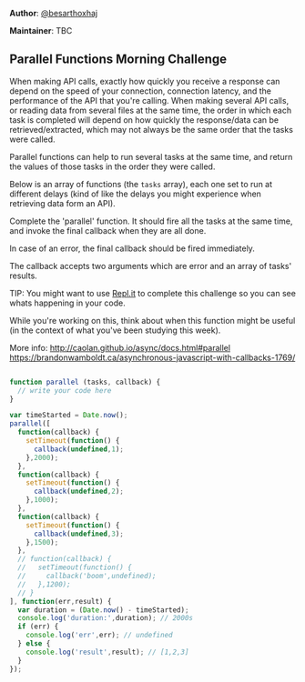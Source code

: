 **Author**: [@besarthoxhaj](https://github.com/besarthoxhaj)  

**Maintainer**: TBC
## Parallel Functions Morning Challenge

When making API calls, exactly how quickly you receive a response can depend on the speed of your connection, connection latency, and the performance of the API that you're calling.
When making several API calls, or reading data from several files at the same time, the order in which each task is completed will depend on how quickly the response/data can be retrieved/extracted, which may not always be the same order that the tasks were called.

Parallel functions can help to run several tasks at the same time, and return the values of those tasks in the order they were called.

Below is an array of functions (the ```tasks``` array), each one set to run at different delays (kind of like the delays you might experience when retrieving data form an API).

Complete the 'parallel' function. It should fire all the tasks at the same time, and invoke the final callback when they are all done.

In case of an error, the final callback should be fired immediately.

The callback accepts two arguments which are error and an array of tasks' results.

TIP: You might want to use [Repl.it](https://repl.it/languages/javascript) to complete this challenge so you can see whats happening in your code.

While you're working on this, think about when this function might be useful (in the context of what you've been studying this week).

More info:
http://caolan.github.io/async/docs.html#parallel
https://brandonwamboldt.ca/asynchronous-javascript-with-callbacks-1769/


```js

function parallel (tasks, callback) {
  // write your code here
}

var timeStarted = Date.now();
parallel([
  function(callback) {
    setTimeout(function() {
      callback(undefined,1);
    },2000);
  },
  function(callback) {
    setTimeout(function() {
      callback(undefined,2);
    },1000);
  },
  function(callback) {
    setTimeout(function() {
      callback(undefined,3);
    },1500);
  },
  // function(callback) {
  //   setTimeout(function() {
  //     callback('boom',undefined);
  //   },1200);
  // }
], function(err,result) {
  var duration = (Date.now() - timeStarted);
  console.log('duration:',duration); // 2000s
  if (err) {
    console.log('err',err); // undefined
  } else {
    console.log('result',result); // [1,2,3]
  }
});
